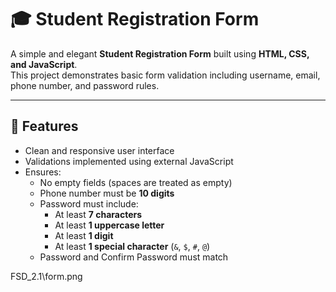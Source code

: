 # 🎓 Student Registration Form

A simple and elegant **Student Registration Form** built using **HTML, CSS, and JavaScript**.  
This project demonstrates basic form validation including username, email, phone number, and password rules.

---

## 🚀 Features
- Clean and responsive user interface
- Validations implemented using external JavaScript
- Ensures:
  - No empty fields (spaces are treated as empty)
  - Phone number must be **10 digits**
  - Password must include:
    - At least **7 characters**
    - At least **1 uppercase letter**
    - At least **1 digit**
    - At least **1 special character** (`&`, `$`, `#`, `@`)
  - Password and Confirm Password must match

FSD_2.1\form.png